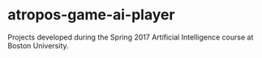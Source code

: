 # atropos-game-ai-player
Projects developed during the Spring 2017 Artificial Intelligence course at Boston University.
